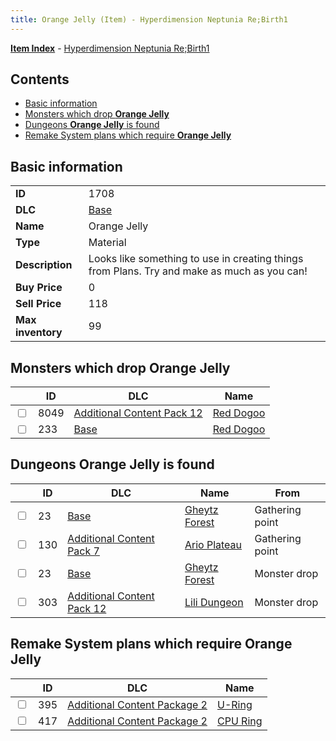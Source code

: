 ```yaml
---
title: Orange Jelly (Item) - Hyperdimension Neptunia Re;Birth1
---
```


[**Item Index**](/neptunia/rb1/item/index.html) - [Hyperdimension Neptunia Re;Birth1](/neptunia/rb1)

## Contents

- [Basic information](#basic-information)
- [Monsters which drop **Orange Jelly**](#monsters-which-drop-orange-jelly)
- [Dungeons **Orange Jelly** is found](#dungeons-orange-jelly-is-found)
- [Remake System plans which require **Orange Jelly**](#remake-system-plans-which-require-orange-jelly)

## Basic information

|   |   |
| -- | -- |
| **ID** | 1708 |
| **DLC** | [Base](/neptunia/rb1/dlc/1-base.html) |
| **Name** | Orange Jelly |
| **Type** | Material |
| **Description** | Looks like something to use in creating things from Plans. Try and make as much as you can! |
| **Buy Price** | 0 |
| **Sell Price** | 118 |
| **Max inventory** | 99 |


## Monsters which drop **Orange Jelly**

|    | ID | DLC | Name |
| -- | -- | --- | ---- |
| <input type="checkbox" id="rb1-monster-21-8049" class="trackbox" /> | 8049 | [Additional Content Pack 12](/neptunia/rb1/dlc/21-pack12.html) | [Red Dogoo](/neptunia/rb1/monster/21-8049-red-dogoo.html) |
| <input type="checkbox" id="rb1-monster-1-233" class="trackbox" /> | 233 | [Base](/neptunia/rb1/dlc/1-base.html) | [Red Dogoo](/neptunia/rb1/monster/1-233-red-dogoo.html) |


## Dungeons **Orange Jelly** is found

|    | ID | DLC | Name | From |
| -- | -- | --- | ---- | ---- |
| <input type="checkbox" id="rb1-dungeon-1-23" class="trackbox" /> | 23 | [Base](/neptunia/rb1/dlc/1-base.html) | [Gheytz Forest](/neptunia/rb1/dungeon/1-23-gheytz-forest.html) | Gathering point |
| <input type="checkbox" id="rb1-dungeon-16-130" class="trackbox" /> | 130 | [Additional Content Pack 7](/neptunia/rb1/dlc/16-pack7.html) | [Ario Plateau](/neptunia/rb1/dungeon/16-130-ario-plateau.html) | Gathering point |
| <input type="checkbox" id="rb1-dungeon-1-23" class="trackbox" /> | 23 | [Base](/neptunia/rb1/dlc/1-base.html) | [Gheytz Forest](/neptunia/rb1/dungeon/1-23-gheytz-forest.html) | Monster drop |
| <input type="checkbox" id="rb1-dungeon-21-303" class="trackbox" /> | 303 | [Additional Content Pack 12](/neptunia/rb1/dlc/21-pack12.html) | [Lili Dungeon](/neptunia/rb1/dungeon/21-303-lili-dungeon.html) | Monster drop |


## Remake System plans which require **Orange Jelly**

|    | ID | DLC | Name |
| -- | -- | --- | ---- |
| <input type="checkbox" id="rb1-quest-11-395" class="trackbox" /> | 395 | [Additional Content Package 2](/neptunia/rb1/dlc/11-pack2.html) | [U-Ring](/neptunia/rb1/quest/11-395-u-ring.html) |
| <input type="checkbox" id="rb1-quest-11-417" class="trackbox" /> | 417 | [Additional Content Package 2](/neptunia/rb1/dlc/11-pack2.html) | [CPU Ring](/neptunia/rb1/quest/11-417-cpu-ring.html) |

